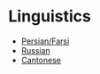 # Linguistics

* [Persian/Farsi](../Linguistics/persian.md)
* [Russian](../Linguistics/russian.md)
* [Cantonese](../Linguistics/cantonese.md)